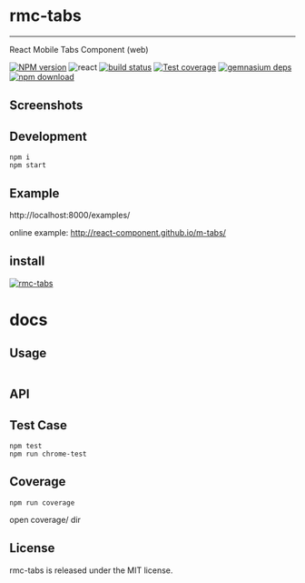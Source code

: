 # rmc-tabs
---

React Mobile Tabs Component (web)


[![NPM version][npm-image]][npm-url]
![react](https://img.shields.io/badge/react-%3E%3D_15.2.0-green.svg)
[![build status][travis-image]][travis-url]
[![Test coverage][coveralls-image]][coveralls-url]
[![gemnasium deps][gemnasium-image]][gemnasium-url]
[![npm download][download-image]][download-url]

[npm-image]: http://img.shields.io/npm/v/rmc-tabs.svg?style=flat-square
[npm-url]: http://npmjs.org/package/rmc-tabs
[travis-image]: https://img.shields.io/travis/react-component/m-tabs.svg?style=flat-square
[travis-url]: https://travis-ci.org/react-component/m-tabs
[coveralls-image]: https://img.shields.io/coveralls/react-component/m-tabs.svg?style=flat-square
[coveralls-url]: https://coveralls.io/r/react-component/m-tabs?branch=master
[gemnasium-image]: http://img.shields.io/gemnasium/react-component/m-tabs.svg?style=flat-square
[gemnasium-url]: https://gemnasium.com/react-component/m-tabs
[node-image]: https://img.shields.io/badge/node.js-%3E=_0.10-green.svg?style=flat-square
[node-url]: http://nodejs.org/download/
[download-image]: https://img.shields.io/npm/dm/rmc-tabs.svg?style=flat-square
[download-url]: https://npmjs.org/package/rmc-tabs

## Screenshots

## Development

```
npm i 
npm start
```

## Example

http://localhost:8000/examples/

online example: http://react-component.github.io/m-tabs/


## install

[![rmc-tabs](https://nodei.co/npm/rmc-tabs.png)](https://npmjs.org/package/rmc-tabs)


# docs

## Usage
```jsx
```

## API


## Test Case

```
npm test
npm run chrome-test
```

## Coverage

```
npm run coverage
```

open coverage/ dir

## License

rmc-tabs is released under the MIT license.
